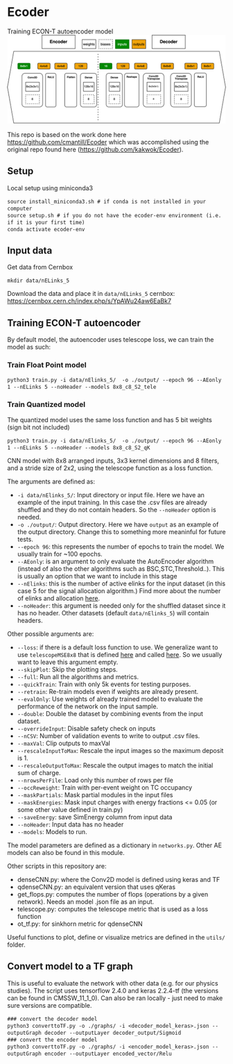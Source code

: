 # Ecoder
Training ECON-T autoencoder model
![model](./sensor_data_compression_model.drawio.png)

This repo is based on the work done here https://github.com/cmantill/Ecoder which was accomplished using the original repo found here (https://github.com/kakwok/Ecoder).



## Setup

Local setup using miniconda3
```
source install_miniconda3.sh # if conda is not installed in your computer
source setup.sh # if you do not have the ecoder-env environment (i.e. if it is your first time)
conda activate ecoder-env
```

## Input data

Get data from Cernbox
```
mkdir data/nELinks_5
```
Download the data and place it in `data/nELinks_5`
cernbox: https://cernbox.cern.ch/index.php/s/YpAWu24aw6EaBk7

## Training ECON-T autoencoder
By default model, the autoencoder uses telescope loss, we can train the model as such:
### Train Float Point model
```
python3 train.py -i data/nElinks_5/  -o ./output/ --epoch 96 --AEonly 1 --nELinks 5 --noHeader --models 8x8_c8_S2_tele
```
### Train Quantized model
The quantized model uses the same loss function and has 5 bit weights (sign bit not included)
```
python3 train.py -i data/nElinks_5/  -o ./output/ --epoch 96 --AEonly 1 --nELinks 5 --noHeader --models 8x8_c8_S2_qK
```
CNN model with 8x8 arranged inputs, 3x3 kernel dimensions and 8 filters, and a stride size of 2x2, using the telescope function as a loss function.

The arguments are defined as:
- `-i data/nElinks_5/`: Input directory or input file. Here we have an example of the input training. In this case the .csv files are already shuffled and they do not contain headers. So the `--noHeader` option is needed.
- `-o ./output/`: Output directory. Here we have `output` as an example of the output directory. Change this to something more meaninful for future tests.
- `--epoch 96`: this represents the number of epochs to train the model. We usually train for ~100 epochs.
- `--AEonly`: is an argument to only evaluate the AutoEncoder algorithm (instead of also the other algorithms such as BSC,STC,Threshold..). This is usually an option that we want to include in this stage
- `--nElinks`: this is the number of active elinks for the input dataset (in this case 5 for the signal allocation algorithm.) Find more about the number of elinks and allocation [here](https://github.com/cmantill/ECONAutoencoderStudy/blob/master/fragments/README.MD#number-of-elinks).
- `--noHeader`: this argument is needed only for the shuffled dataset since it has no header. Other datasets (default `data/nElinks_5`) will contain headers.

Other possible arguments are:
- `--loss`: if there is a default loss function to use. We generalize want to use `telescopeMSE8x8` that is defined [here](https://github.com/fastmachinelearning/fastml-science/blob/master/telescope.py#L168-L170) and called [here](https://github.com/fastmachinelearning/fastml-science/blob/master/networks.py#L4). So we usually want to leave this argument empty.
- `--skipPlot`: Skip the plotting steps.
- `--full`: Run all the algorithms and metrics.
- `--quickTrain`: Train with only 5k events for testing purposes.
- `--retrain`: Re-train models even if weights are already present.
- `--evalOnly`: Use weights of already trained model to evaluate the performance of the network on the input sample.
- `--double`: Double the dataset by combining events from the input dataset.
- `--overrideInput`: Disable safety check on inputs
- `--nCSV`: Number of validation events to write to output .csv files.
- `--maxVal`: Clip outputs to maxVal
- `--rescaleInputToMax`: Rescale the input images so the maximum deposit is 1.
- `--rescaleOutputToMax`: Rescale the output images to match the initial sum of charge.
- `--nrowsPerFile`: Load only this number of rows per file
- `--occReweight`: Train with per-event weight on TC occupancy
- `--maskPartials`: Mask partial modules in the input files
- `--maskEnergies`: Mask input charges with energy fractions <= 0.05 (or some other value defined in train.py)
- `--saveEnergy`: save SimEnergy column from input data
- `--noHeader`: Input data has no header
- `--models`: Models to run.

The model parameters are defined as a dictionary in `networks.py`.
Other AE models can also be found in this module.

Other scripts in this repository are:
- denseCNN.py: where the Conv2D model is defined using keras and TF
- qdenseCNN.py: an equivalent version that uses qKeras
- get_flops.py: computes the number of flops (operations by a given network). Needs an model .json file as an input.
- telescope.py: computes the telescope metric that is used as a loss function
- ot_tf.py: for sinkhorn metric for qdenseCNN

Useful functions to plot, define or visualize metrics are defined in the `utils/` folder.

## Convert model to a TF graph

This is useful to evaluate the network with other data (e.g. for our physics studies).
The script uses tensorflow 2.4.0 and keras 2.2.4-tf (the versions can be found in CMSSW_11_1_0).
Can also be ran locally - just need to make sure versions are compatible.

```
### convert the decoder model
python3 converttoTF.py -o ./graphs/ -i <decoder_model_keras>.json --outputGraph decoder --outputLayer decoder_output/Sigmoid 
### convert the encoder model
python3 converttoTF.py -o ./graphs/ -i <encoder_model_keras>.json --outputGraph encoder --outputLayer encoded_vector/Relu 
```